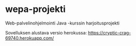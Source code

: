 # wepa-projekti

Web-palvelinohjelmointi Java -kurssin harjoitusprojekti

Sovelluksen alustava versio herokussa: https://cryptic-crag-69740.herokuapp.com/
